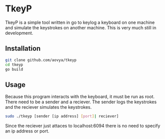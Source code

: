 # TkeyP

TkeyP is a simple tool written in go to keylog a keyboard on one machine and simulate the keystrokes on another machine. This is very much still in development.

## Installation

```bash
git clone github.com/aovya/tkeyp
cd tkeyp
go build
```

## Usage

Because this program interacts with the keyboard, it must be run as root. There need to be a sender and a reciever. The sender logs the keystrokes and the reciever simulates the keystrokes.

```bash
sudo ./tkeyp [sender [ip address] [port]| reciever] 
```

Since the reciever just attaces to localhost:6094 there is no need to specify an ip address or port.
